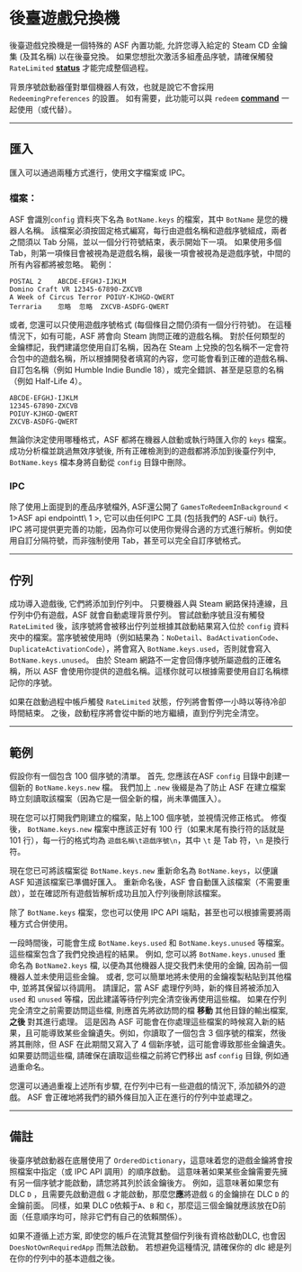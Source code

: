 # 後臺遊戲兌換機

後臺遊戲兌換機是一個特殊的 ASF 內置功能, 允許您導入給定的 Steam CD 金鑰集 (及其名稱) 以在後臺兌換。 如果您想批次激活多組產品序號，請確保觸發`RateLimited` **[status](https://github.com/JustArchiNET/ArchiSteamFarm/wiki/FAQ#what-is-the-meaning-of-status-when-redeeming-a-key)** 才能完成整個過程。

背景序號啟動器僅對單個機器人有效，也就是說它不會採用 `RedeemingPreferences` 的設置。 如有需要，此功能可以與 `redeem` **[command](https://github.com/JustArchiNET/ArchiSteamFarm/wiki/Commands)** 一起使用（或代替）。

* * *

## 匯入

匯入可以通過兩種方式進行，使用文字檔案或 IPC。

### 檔案：

ASF 會識別`config` 資料夾下名為 `BotName.keys` 的檔案，其中 `BotName` 是您的機器人名稱。 該檔案必須按固定格式編寫，每行由遊戲名稱和遊戲序號組成，兩者之間須以 Tab 分隔，並以一個分行符號結束，表示開始下一項。 如果使用多個 Tab，則第一項條目會被視為是遊戲名稱，最後一項會被視為是遊戲序號，中間的所有內容都將被忽略。 範例：

    POSTAL 2	ABCDE-EFGHJ-IJKLM
    Domino Craft VR	12345-67890-ZXCVB
    A Week of Circus Terror	POIUY-KJHGD-QWERT
    Terraria	忽略	忽略	ZXCVB-ASDFG-QWERT
    

或者, 您還可以只使用遊戲序號格式 (每個條目之間仍須有一個分行符號)。 在這種情況下，如有可能，ASF 將會向 Steam 詢問正確的遊戲名稱。 對於任何類型的金鑰標記，我們建議您使用自訂名稱，因為在 Steam 上兌換的包名稱不一定會符合包中的遊戲名稱，所以根據開發者填寫的內容，您可能會看到正確的遊戲名稱、自訂包名稱（例如 Humble Indie Bundle 18），或完全錯誤、甚至是惡意的名稱（例如 Half-Life 4）。

    ABCDE-EFGHJ-IJKLM
    12345-67890-ZXCVB
    POIUY-KJHGD-QWERT
    ZXCVB-ASDFG-QWERT
    

無論你決定使用哪種格式，ASF 都將在機器人啟動或執行時匯入你的 `keys` 檔案。 成功分析檔並跳過無效序號後, 所有正確檢測到的遊戲都將添加到後臺佇列中, `BotName.keys` 檔本身將自動從 `config` 目錄中刪除。

### IPC

除了使用上面提到的產品序號檔外, ASF還公開了 `GamesToRedeemInBackground` < 1>ASF api endpointt\ 1 >, 它可以由任何IPC 工具 (包括我們的 ASF-ui) 執行。 IPC 將可提供更完善的功能，因為你可以使用你覺得合適的方式進行解析。例如使用自訂分隔符號，而非強制使用 Tab，甚至可以完全自訂序號格式。

* * *

## 佇列

成功導入遊戲後, 它們將添加到佇列中。 只要機器人與 Steam 網路保持連線，且佇列中仍有遊戲，ASF 就會自動處理背景佇列。 嘗試啟動序號且沒有觸發 `RateLimited` 後，該序號將會被移出佇列並根據其啟動結果寫入位於 `config` 資料夾中的檔案。當序號被使用時（例如結果為：`NoDetail`、`BadActivationCode`、`DuplicateActivationCode`），將會寫入 `BotName.keys.used`，否則就會寫入 `BotName.keys.unused`。 由於 Steam 網路不一定會回傳序號所屬遊戲的正確名稱，所以 ASF 會使用你提供的遊戲名稱。這樣你就可以根據需要使用自訂名稱標記你的序號。

如果在啟動過程中帳戶觸發 `RateLimited` 狀態，佇列將會暫停一小時以等待冷卻時間結束。 之後，啟動程序將會從中斷的地方繼續，直到佇列完全清空。

* * *

## 範例

假設你有一個包含 100 個序號的清單。 首先, 您應該在ASF `config` 目錄中創建一個新的 `BotName.keys.new` 檔。 我們加上 `.new` 後綴是為了防止 ASF 在建立檔案時立刻讀取該檔案（因為它是一個全新的檔，尚未準備匯入）。

現在您可以打開我們剛建立的檔案，貼上100 個序號，並視情況修正格式。 修復後， `BotName.keys.new` 檔案中應該正好有 100 行（如果末尾有換行符的話就是 101 行），每一行的格式均為 `遊戲名稱\t遊戲序號\n`，其中 `\t` 是 Tab 符，`\n` 是換行符。

現在您已可將該檔案從 `BotName.keys.new` 重新命名為 `BotName.keys`，以便讓 ASF 知道該檔案已準備好匯入。 重新命名後，ASF 會自動匯入該檔案（不需要重啟），並在確認所有遊戲皆解析成功且加入佇列後刪除該檔案。

除了 `BotName.keys` 檔案，您也可以使用 IPC API 端點，甚至也可以根據需要將兩種方式合併使用。

一段時間後，可能會生成 `BotName.keys.used` 和 `BotName.keys.unused` 等檔案。 這些檔案包含了我們兌換過程的結果。 例如, 您可以將 `BotName.keys.unused` 重命名為 `BotName2.keys` 檔, 以便為其他機器人提交我們未使用的金鑰, 因為前一個機器人並未使用這些金鑰。 或者, 您可以簡單地將未使用的金鑰複製粘貼到其他檔中, 並將其保留以待調用。 請謹記，當 ASF 處理佇列時，新的條目將被添加入 `used` 和 `unused` 等檔，因此建議等待佇列完全清空後再使用這些檔。 如果在佇列完全清空之前需要訪問這些檔, 則應首先將欲訪問的檔 **移動** 其他目錄的輸出檔案, **之後** 對其進行處理。 這是因為 ASF 可能會在你處理這些檔案的時候寫入新的結果，且可能導致某些金鑰遺失。例如，你讀取了一個包含 3 個序號的檔案，然後將其刪除，但 ASF 在此期間又寫入了 4 個新序號，這可能會導致那些金鑰遺失。 如果要訪問這些檔, 請確保在讀取這些檔之前將它們移出 asf `config` 目錄, 例如通過重命名。

您還可以通過重複上述所有步驟, 在佇列中已有一些遊戲的情況下, 添加額外的遊戲。 ASF 會正確地將我們的額外條目加入正在進行的佇列中並處理之。

* * *

## 備註

後臺序號啟動器在底層使用了 `OrderedDictionary`，這意味着您的遊戲金鑰將會按照檔案中指定（或 IPC API 調用）的順序啟動。 這意味著如果某些金鑰需要先擁有另一個序號才能啟動，請您將其列於該金鑰後方。 例如，這意味著如果您有 DLC `D` ，且需要先啟動遊戲 `G` 才能啟動，那麼您**應**將遊戲 `G` 的金鑰排在 DLC `D` 的金鑰前面。 同樣，如果 DLC `D`依賴于`A`、`B` 和 `C`，那麼這三個金鑰就應該放在D前面（任意順序均可，除非它們有自己的依賴關係）。

如果不遵循上述方案, 即使您的帳戶在流覽其整個佇列後有資格啟動DLC, 也會因`DoesNotOwnRequiredApp` 而無法啟動。 若想避免這種情況, 請確保你的 dlc 總是列在你的佇列中的基本遊戲之後。